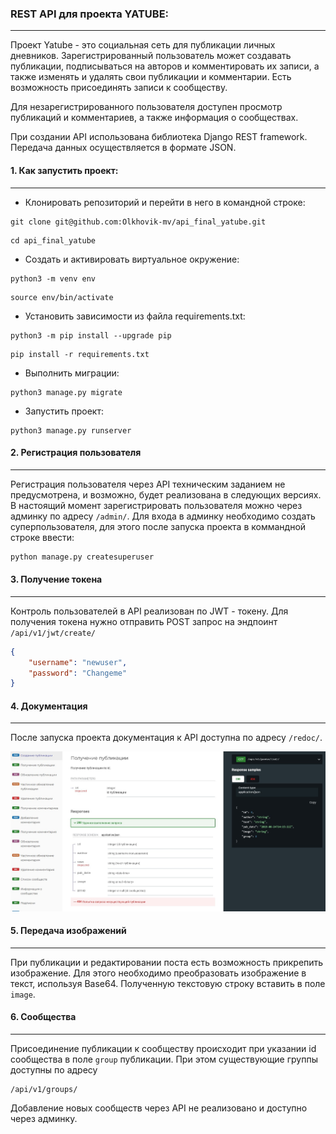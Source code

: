 ### REST API для проекта YATUBE:
---

Проект Yatube - это социальная сеть для публикации личных дневников.
Зарегистрированный пользователь может создавать публикации, подписываться на авторов и комментировать иx записи, а также изменять и удалять свои публикации и комментарии. Есть возможность присоединять записи к сообществу.

Для незарегистрированного пользователя доступен просмотр публикаций и комментариев, а также информация о сообществах.

При создании API использована библиотека Django REST framework. Передача данных осуществляется в формате JSON.

#### 1. Как запустить проект:
---
- Клонировать репозиторий и перейти в него в командной строке:
```
git clone git@github.com:Olkhovik-mv/api_final_yatube.git
```
```
cd api_final_yatube
```
- Cоздать и активировать виртуальное окружение:
```
python3 -m venv env
```
```
source env/bin/activate
```
- Установить зависимости из файла requirements.txt:
```
python3 -m pip install --upgrade pip
```
```
pip install -r requirements.txt
```
- Выполнить миграции:
```
python3 manage.py migrate
```
- Запустить проект:
```
python3 manage.py runserver
```
#### 2. Регистрация пользователя
---
Регистрация пользователя через API техническим заданием не предусмотрена, и возможно, будет реализована в следующих версиях. В настоящий момент зарегистрировать пользователя можно через админку по адресу `/admin/`. Для входа в админку необходимо создать суперпользователя, для этого после запуска проекта в коммандной строке ввести: 
```bash
python manage.py createsuperuser
```

#### 3. Получение токена
---
Контроль пользователей в API реализован по JWT - токену. 
Для получения токена нужно отправить POST запрос на эндпоинт `/api/v1/jwt/create/`
```JSON
{
	"username": "newuser",
	"password": "Changeme"
}
```

#### 4. Документация
---
После запуска проекта документация к API доступна по  адресу `/redoc/`.

![Документация к api](/readme_assets/redoc.jpg)
#### 5. Передача изображений
---
При публикации и редактировании поста есть возможность прикрепить изображение. Для этого необходимо преобразовать изображение в текст, используя Base64. Полученную текстовую строку вставить в поле `image`.
#### 6. Сообщества
---
Присоединение публикации к сообществу происходит при указании id сообщества в поле `group`  публикации. При этом существующие группы доступны по адресу
```
/api/v1/groups/
```
Добавление новых сообществ через API не реализовано и доступно через админку.
